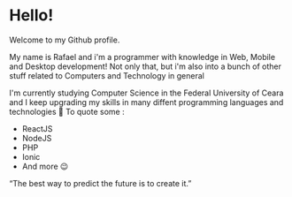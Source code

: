 # Hello! 
Welcome to my Github profile.

My name is Rafael and i'm a programmer with knowledge in Web, Mobile and Desktop development!
Not only that, but i'm also into a bunch of other stuff related to Computers and Technology in general

I'm currently studying Computer Science in the Federal University of Ceara and I keep upgrading my skills in many diffent programming languages and technologies :blue_book: 
To quote some :
- ReactJS
- NodeJS
- PHP
- Ionic
- And more 😉

“The best way to predict the future is to create it.”
